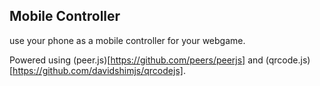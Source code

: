 ## Mobile Controller

use your phone as a mobile controller for your webgame. 

Powered using (peer.js)[https://github.com/peers/peerjs] and (qrcode.js)[https://github.com/davidshimjs/qrcodejs].